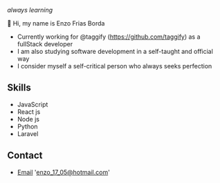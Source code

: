 *always learning*

👋 Hi, my name is Enzo Frias Borda


* Currently working for @taggify  (https://github.com/taggify) as a fullStack developer
* I am also studying software development in a self-taught and official way
* I consider myself a self-critical person who always seeks perfection

## Skills 
* JavaScript
* React js
* Node js
* Python
* Laravel


## Contact

* [Email](enzo_17_05@hotmail.com) 'enzo_17_05@hotmail.com'
